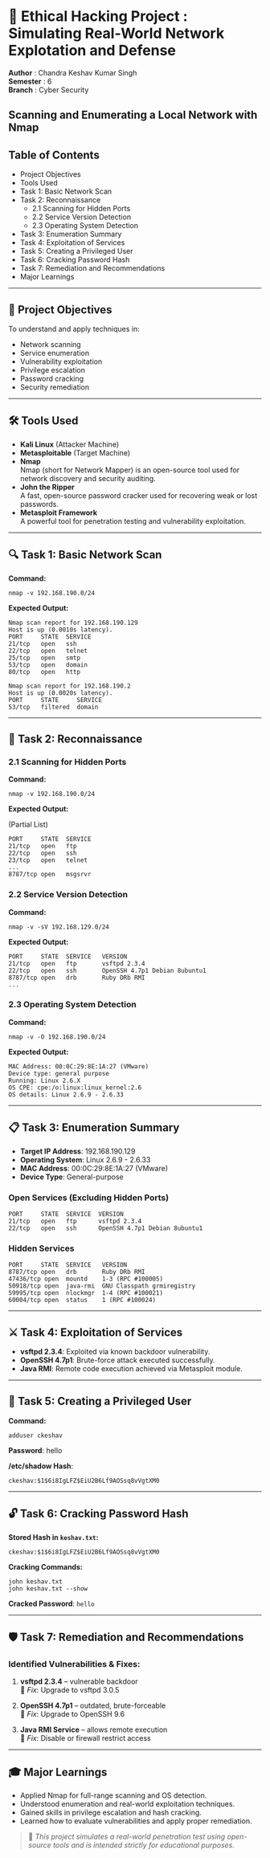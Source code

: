 # 🔐 Ethical Hacking Project : Simulating Real-World Network Explotation and Defense
**Author** : Chandra Keshav Kumar Singh  
**Semester** : 6  
**Branch** : Cyber Security  
## Scanning and Enumerating a Local Network with Nmap

## Table of Contents

- Project Objectives
- Tools Used
- Task 1: Basic Network Scan
- Task 2: Reconnaissance
  - 2.1 Scanning for Hidden Ports
  - 2.2 Service Version Detection
  - 2.3 Operating System Detection
- Task 3: Enumeration Summary
- Task 4: Exploitation of Services
- Task 5: Creating a Privileged User
- Task 6: Cracking Password Hash
- Task 7: Remediation and Recommendations
- Major Learnings

---

## 🎯 Project Objectives

To understand and apply techniques in:

- Network scanning
- Service enumeration
- Vulnerability exploitation
- Privilege escalation
- Password cracking
- Security remediation

---

## 🛠 Tools Used

- **Kali Linux** (Attacker Machine)
- **Metasploitable** (Target Machine)
- **Nmap**  
  Nmap (short for Network Mapper) is an open-source tool used for network discovery and security auditing.
- **John the Ripper**  
  A fast, open-source password cracker used for recovering weak or lost passwords.
- **Metasploit Framework**  
  A powerful tool for penetration testing and vulnerability exploitation.

---

## 🔍 Task 1: Basic Network Scan

**Command:**

```
nmap -v 192.168.190.0/24
```

**Expected Output:**

```
Nmap scan report for 192.168.190.129
Host is up (0.0010s latency).
PORT     STATE  SERVICE
21/tcp   open   ssh
22/tcp   open   telnet
25/tcp   open   smtp
53/tcp   open   domain
80/tcp   open   http

Nmap scan report for 192.168.190.2
Host is up (0.0020s latency).
PORT     STATE     SERVICE
53/tcp   filtered  domain
```

---

## 🧭 Task 2: Reconnaissance

### 2.1 Scanning for Hidden Ports

**Command:**

```
nmap -v 192.168.190.0/24
```

**Expected Output:**

(Partial List)

```
PORT     STATE  SERVICE
21/tcp   open   ftp
22/tcp   open   ssh
23/tcp   open   telnet
...
8787/tcp open   msgsrvr
```

### 2.2 Service Version Detection

**Command:**

```
nmap -v -sV 192.168.129.0/24
```

**Expected Output:**

```
PORT     STATE  SERVICE   VERSION
21/tcp   open   ftp       vsftpd 2.3.4
22/tcp   open   ssh       OpenSSH 4.7p1 Debian 8ubuntu1
8787/tcp open   drb       Ruby DRb RMI
...
```

### 2.3 Operating System Detection

**Command:**

```
nmap -v -O 192.168.190.0/24
```

**Expected Output:**

```
MAC Address: 00:0C:29:8E:1A:27 (VMware)
Device type: general purpose
Running: Linux 2.6.X
OS CPE: cpe:/o:linux:linux_kernel:2.6
OS details: Linux 2.6.9 - 2.6.33
```

---

## 📋 Task 3: Enumeration Summary

- **Target IP Address**: 192.168.190.129
- **Operating System**: Linux 2.6.9 - 2.6.33
- **MAC Address**: 00:0C:29:8E:1A:27 (VMware)
- **Device Type**: General-purpose

### Open Services (Excluding Hidden Ports)

```
PORT     STATE  SERVICE  VERSION
21/tcp   open   ftp      vsftpd 2.3.4
22/tcp   open   ssh      OpenSSH 4.7p1 Debian 8ubuntu1
```

### Hidden Services

```
PORT     STATE  SERVICE   VERSION
8787/tcp open   drb       Ruby DRb RMI
47436/tcp open  mountd    1-3 (RPC #100005)
50918/tcp open  java-rmi  GNU Classpath grmiregistry
59995/tcp open  nlockmgr  1-4 (RPC #100021)
60004/tcp open  status    1 (RPC #100024)
```

---

## ⚔️ Task 4: Exploitation of Services

- **vsftpd 2.3.4**: Exploited via known backdoor vulnerability.
- **OpenSSH 4.7p1**: Brute-force attack executed successfully.
- **Java RMI**: Remote code execution achieved via Metasploit module.

---

## 👤 Task 5: Creating a Privileged User

**Command:**

```
adduser ckeshav
```

**Password**: hello

**/etc/shadow Hash**:

```
ckeshav:$1$6i8IgLFZ$EiU2B6Lf9AOSsq8vVgtXM0
```

---

## 🔓 Task 6: Cracking Password Hash

**Stored Hash in `keshav.txt`:**

```
ckeshav:$1$6i8IgLFZ$EiU2B6Lf9AOSsq8vVgtXM0
```

**Cracking Commands:**

```
john keshav.txt
john keshav.txt --show
```

**Cracked Password**: `hello`

---

## 🛡️ Task 7: Remediation and Recommendations

### Identified Vulnerabilities & Fixes:

1. **vsftpd 2.3.4** – vulnerable backdoor  
   🔧 *Fix*: Upgrade to vsftpd 3.0.5

2. **OpenSSH 4.7p1** – outdated, brute-forceable  
   🔧 *Fix*: Upgrade to OpenSSH 9.6

3. **Java RMI Service** – allows remote execution  
   🔧 *Fix*: Disable or firewall restrict access

---

## 🎓 Major Learnings

- Applied Nmap for full-range scanning and OS detection.
- Understood enumeration and real-world exploitation techniques.
- Gained skills in privilege escalation and hash cracking.
- Learned how to evaluate vulnerabilities and apply proper remediation.

> 📘 *This project simulates a real-world penetration test using open-source tools and is intended strictly for educational purposes.*
